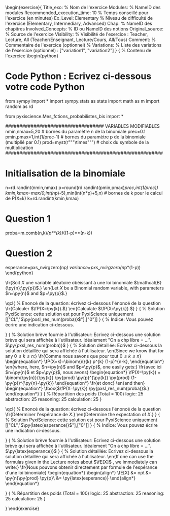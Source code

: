 \begin{exercise}{
Title_exo: % Nom de l'exercice
Modules: % NameID des modules
Recommended_execution_time: 10 % Temps conseillé pour l'exercice (en minutes)
Ex_Level: Elementary % Niveau de difficulté de l'exercice (Elementary, Intermediary, Advanced)
Chap: % NameID des chapitres
Involved_Concepts: % ID ou NameID des notions
Original_source: % Source de l'exercice
Visibility: % Visibilité de l'exercice : Teacher, Lecture, All (Teacher/Enseignant, Lecture/Cours, All/Tous)
Comment: % Commentaire de l'exercice (optionnel)
% Variations: % Liste des variations de l'exercice (optionnel) : ["variation1", "variation2"]
}
{ % Contenu de l'exercice
\begin{python}
# Code Python : Ecrivez ci-dessous votre code Python
from sympy import *
import sympy.stats as stats
import math as m
import random as rd

from pyxiscience.Mes_fctions_probabilistes_bis import *

################################### VARIABLES MODIFIABLES
nmin,nmax=5,20                                     # bornes du paramètre n de la binomiale
prec=0.1
pmin,pmax=1,int(1/prec-1)                          # bornes du paramètre p de la binomiale (multiplié par 0.1)
prod=myst(r"""\times""")                           # choix du symbole de la multiplication
########################################################

# Initialisation de la binomiale
n=rd.randint(nmin,nmax)
p=round(rd.randint(pmin,pmax)*prec,int(1/prec))
kmin,kmax=max(0,int(n*p)-5),min(int(n*p)+5,n)      # bornes de k pour le calcul de P(X=k)
k=rd.randint(kmin,kmax)

# Question 1
proba=m.comb(n,k)*(p**(k))*((1-p)**(n-k))

# Question 2
esperance=pxs_nvirgzero(n*p)
variance=pxs_nvirgzero(n*p*(1-p))
\end{python}

\fr{Soit $X$ une variable aléatoire obéissant à une loi binomiale $\mathcal{B}(\py{n};\py{p})$.}
\en{Let $X$ be a Binomial random variable, with parameters $n=\py{n}$ and $p=\py{p}$.}

\qcl{ % Enoncé de la question: écrivez ci-dessous l'énoncé de la question
\fr{Calculer $\fP(X=\py{k}).$}
 \en{Calculate $\fP(X=\py{k}).$}
}
{ % Solution PyxiScience: cette solution est pour PyxiScience uniquement
[["CL","$\py{pxsl_res_num(proba)}$"],["0"]]
}
{ % Indice: Vous pouvez écrire une indication ci-dessous.

}
{ % Solution brève fournie à l'utilisateur: Ecrivez ci-dessous une solution brève qui sera affichée à l'utilisateur. Idéalement "On a chp libre = ...".  
$\py{pxsl_res_num(proba)}$
}
{ % Solution détaillée: Ecrivez ci-dessous la solution détaillée qui sera affichée à l'utilisateur.
\en{Since we know that for any $0 \leqslant k \leqslant n$:}
\fr{Comme nous savons que pour tout $0 \leqslant k \leqslant n$}
\begin{equation*}
\fP(X=k)=\binom{n}{k} p^{k} (1-p)^{n-k},
\end{equation*}
\en{where, here, $n=\py{n}$ and $p=\py{p}$, one easily gets:}
\fr{avec ici $n=\py{n}$ et $p=\py{p}$, nous avons}
\begin{equation*}
 \fP(X=\py{k}) = \binom{\py{n}}{\py{k}} \py{prod} \py{p}^{\py{k}} \py{prod} (1-\py{p})^{\py{n}-\py{k}}
\end{equation*}
\fr{et donc}
\en{and then}
\begin{equation*}
 \fbox{$\fP(X=\py{k})  \py{pxsl_res_num(proba)}$.}
\end{equation*}
}
{ % Répartition des poids (Total = 100)
logic: 25
abstraction: 25
reasoning: 25
calculation: 25
}

\qcl{ % Enoncé de la question: écrivez ci-dessous l'énoncé de la question
\fr{Déterminer l'espérance  de $X$.}
\en{Determine the expectation  of $X$.}
}
{ % Solution PyxiScience: cette solution est pour PyxiScience uniquement
[["CL","$\py{latex(esperance)}$"],["0"]]
}
{ % Indice: Vous pouvez écrire une indication ci-dessous.

}
{ % Solution brève fournie à l'utilisateur: Ecrivez ci-dessous une solution brève qui sera affichée à l'utilisateur. Idéalement "On a chp libre = ...".  
$\py{latex(esperance)}$
}
{ % Solution détaillée: Ecrivez ci-dessous la solution détaillée qui sera affichée à l'utilisateur.
\en{If one can use the formulas given in the Lecture notes about $\fE[X]$ , we immediately can write:}
\fr{Nous pouvons obtenir directement par formule de l'espérance d'une loi binomiale}
\begin{equation*}
\begin{align*}
\fE[X] &= np\\
&= \py{n}\py{prod} \py{p}\\
&= \py{latex(esperance)}
\end{align*}
\end{equation*}



}
{ % Répartition des poids (Total = 100)
logic: 25
abstraction: 25
reasoning: 25
calculation: 25
}





}
\end{exercise}